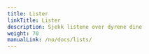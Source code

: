```yaml
---
title: Lister
linkTitle: Lister
description: Sjekk listene over dyrene dine
weight: 70
manualLink: /no/docs/lists/
---
```

<script>
  window.location.href = "/no/docs/lists/";
</script>
